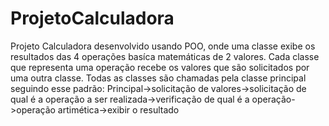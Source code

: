 # ProjetoCalculadora
Projeto Calculadora desenvolvido usando POO, onde uma classe exibe os resultados das 4 operações basíca matemáticas de 2 valores. Cada classe que representa uma operação recebe os valores que são solicitados por uma outra classe. Todas as classes são chamadas pela classe principal seguindo esse padrão:
Principal->solicitação de valores->solicitação de qual é a operação a ser realizada->verificação de qual é a operação->operação artimética->exibir o resultado
